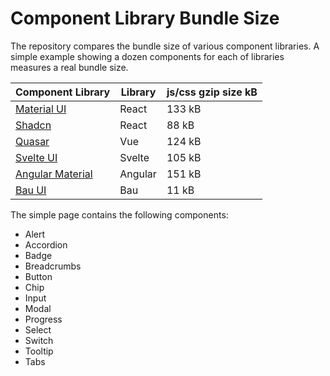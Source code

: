 # Component Library Bundle Size

The repository compares the bundle size of various component libraries. A simple example showing a dozen components for each of libraries measures a real bundle size.

| Component Library                                | Library | js/css gzip size kB |
| ------------------------------------------------ | ------- | ------------------- |
| [Material UI](https://mui.com/material-ui/)      | React   | 133 kB              |
| [Shadcn](https://ui.shadcn.com/)                 | React   | 88 kB               |
| [Quasar](https://quasar.dev/)                    | Vue     | 124 kB              |
| [Svelte UI](https://www.svelteui.org/)           | Svelte  | 105 kB              |
| [Angular Material](https://material.angular.io/) | Angular | 151 kB              |
| [Bau UI](https://github.com/grucloud/bau)        | Bau     | 11 kB               |

The simple page contains the following components:

- Alert
- Accordion
- Badge
- Breadcrumbs
- Button
- Chip
- Input
- Modal
- Progress
- Select
- Switch
- Tooltip
- Tabs
